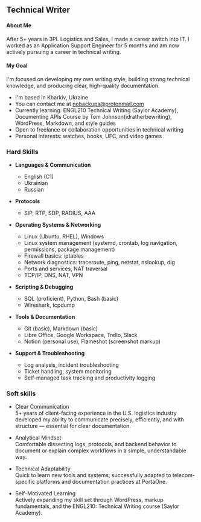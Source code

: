 Technical Writer
---------------------

#### About Me
After 5+ years in 3PL Logistics and Sales, I made a career switch into IT. I worked as an Application Support Engineer for 5 months and am now actively pursuing a career in technical writing.
#### My Goal
I'm focused on developing my own writing style, building strong technical knowledge, and producing clear, high-quality documentation.
*  I'm based in Kharkiv, Ukraine
*  You can contact me at [nobackups@protonmail.com](mailto:nobackups@protonmail.com)
*  Currently learning: ENGL210 Technical Writing (Saylor Academy), Documenting APIs Course by Tom Johnson(idratherbewriting), WordPress, Markdown, and style guides  
*  Open to freelance or collaboration opportunities in technical writing
*  Personal interests: watches, books, UFC, and video games  

### Hard Skills

* **Languages & Communication**
   * English (C1)
   * Ukrainian
   * Russian

* **Protocols**
   * SIP, RTP, SDP, RADIUS, AAA

* **Operating Systems & Networking**
   * Linux (Ubuntu, RHEL), Windows
   * Linux system management (systemd, crontab, log navigation, permissions, package management)
   * Firewall basics: iptables
   * Network diagnostics: traceroute, ping, netstat, nslookup, dig
   * Ports and services, NAT traversal
   * TCP/IP, DNS, NAT, VPN

* **Scripting & Debugging**
   * SQL (proficient), Python, Bash (basic)
   * Wireshark, tcpdump

* **Tools & Documentation**
   * Git (basic), Markdown (basic)
   * Libre Office, Google Workspace, Trello, Slack
   * Notion (personal use), Flameshot (screenshot markup)

* **Support & Troubleshooting**
   * Log analysis, incident troubleshooting
   * Ticket handling, system monitoring
   * Self-managed task tracking and productivity logging


### Soft skills  
* Clear Communication  
5+ years of client-facing experience in the U.S. logistics industry developed my ability to communicate precisely, efficiently, and with structure — essential for clear documentation.

* Analytical Mindset  
Comfortable dissecting logs, protocols, and backend behavior to document or explain complex workflows in a simple, understandable way.

* Technical Adaptability  
Quick to learn new tools and systems; successfully adapted to telecom-specific platforms and documentation practices at PortaOne.

* Self-Motivated Learning  
Actively expanding my skill set through WordPress, markup fundamentals, and the ENGL210: Technical Writing course (Saylor Academy).
